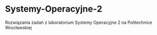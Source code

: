 # Systemy-Operacyjne-2
Rozwiązania zadań z laboratorium Systemy Operacyjne 2 na Politechnice Wrocławskiej
